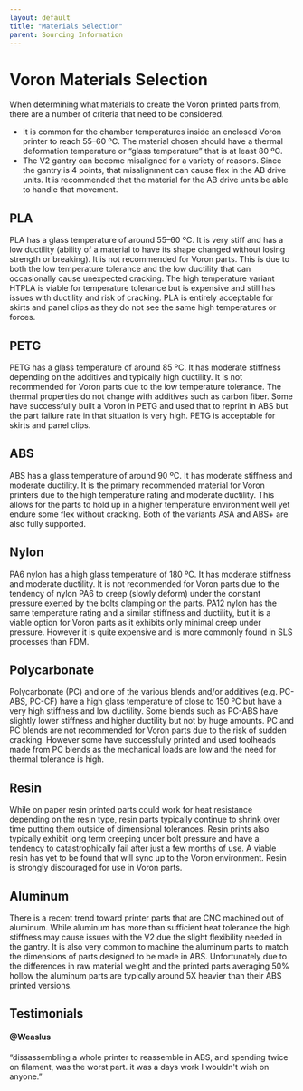 ```yaml
---
layout: default
title: "Materials Selection"
parent: Sourcing Information
---
```


# Voron Materials Selection

When determining what materials to create the Voron printed parts from, there are a number of criteria that need to be considered.

* It is common for the chamber temperatures inside an enclosed Voron printer to reach 55–60 ºC. The material chosen should have a thermal deformation temperature or “glass temperature” that is at least 80 ºC.
* The V2 gantry can become misaligned for a variety of reasons. Since the gantry is 4 points, that misalignment can cause flex in the AB drive units. It is recommended that the material for the AB drive units be able to handle that movement.

## PLA

PLA has a glass temperature of around 55–60 ºC. It is very stiff and has a low ductility (ability of a material to have its shape changed without losing strength or breaking).  It is not recommended for Voron parts.  This is due to both the low temperature tolerance and the low ductility that can occasionally cause unexpected cracking.  The high temperature variant HTPLA is viable for temperature tolerance but is expensive and still has issues with ductility and risk of cracking.  PLA is entirely acceptable for skirts and panel clips as they do not see the same high temperatures or forces.

## PETG

PETG has a glass temperature of around 85 ºC. It has moderate stiffness depending on the additives and typically high ductility.  It is not recommended for Voron parts due to the low temperature tolerance. The thermal properties do not change with additives such as carbon fiber.  Some have successfully built a Voron in PETG and used that to reprint in ABS but the part failure rate in that situation is very high.  PETG is acceptable for skirts and panel clips.

## ABS

ABS has a glass temperature of around 90 ºC. It has moderate stiffness and moderate ductility.  It is the primary recommended material for Voron printers due to the high temperature rating and moderate ductility.  This allows for the parts to hold up in a higher temperature environment well yet endure some flex without cracking.  Both of the variants ASA and ABS+ are also fully supported.

## Nylon

PA6 nylon has a high glass temperature of 180 ºC. It has moderate stiffness and moderate ductility.  It is not recommended for Voron parts due to the tendency of nylon PA6 to creep (slowly deform) under the constant pressure exerted by the bolts clamping on the parts. PA12 nylon has the same temperature rating and a similar stiffness and ductility, but it is a viable option for Voron parts as it exhibits only minimal creep under pressure. However it is quite expensive and is more commonly found in SLS processes than FDM.

## Polycarbonate

Polycarbonate (PC) and one of the various blends and/or additives (e.g. PC-ABS, PC-CF) have a high glass temperature of close to 150 ºC but have a very high stiffness and low ductility.  Some blends such as PC-ABS have slightly lower stiffness and higher ductility but not by huge amounts.  PC and PC blends are not recommended for Voron parts due to the risk of sudden cracking.  However some have successfully printed and used toolheads made from PC blends as the mechanical loads are low and the need for thermal tolerance is high.

## Resin

While on paper resin printed parts could work for heat resistance depending on the resin type, resin parts typically continue to shrink over time putting them outside of dimensional tolerances. Resin prints also typically exhibit long term creeping under bolt pressure and have a tendency to catastrophically fail after just a few months of use. A viable resin has yet to be found that will sync up to the Voron environment.  Resin is strongly discouraged for use in Voron parts.

## Aluminum

There is a recent trend toward printer parts that are CNC machined out of aluminum. While aluminum has more than sufficient heat tolerance the high stiffness may cause issues with the V2 due the slight flexibility needed in the gantry. It is also very common to machine the aluminum parts to match the dimensions of parts designed to be made in ABS.  Unfortunately due to the differences in raw material weight and the printed parts averaging 50% hollow the aluminum parts are typically around 5X heavier than their ABS printed versions.

## Testimonials

#### @Weaslus

“dissassembling a whole printer to reassemble in ABS, and spending twice on filament, was the worst part. it was a days work I wouldn't wish on anyone.”
